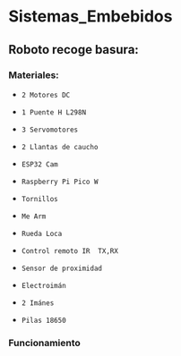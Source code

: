 # Sistemas_Embebidos
## Roboto recoge basura:
### Materiales:
*     2 Motores DC
*     1 Puente H L298N
*     3 Servomotores
*     2 Llantas de caucho
*     ESP32 Cam
*     Raspberry Pi Pico W
*     Tornillos
*     Me Arm
*     Rueda Loca
*     Control remoto IR  TX,RX
*     Sensor de proximidad
*     Electroimán
*     2 Imánes
*     Pilas 18650
### Funcionamiento
